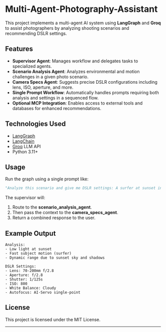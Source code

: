 # Multi-Agent-Photography-Assistant

This project implements a multi-agent AI system using **LangGraph** and **Groq** to assist photographers by analyzing shooting scenarios and recommending DSLR settings.

## Features

- **Supervisor Agent**: Manages workflow and delegates tasks to specialized agents.
- **Scenario Analysis Agent**: Analyzes environmental and motion challenges in a given photo scenario.
- **Camera Specs Agent**: Suggests precise DSLR configurations including lens, ISO, aperture, and more.
- **Single Prompt Workflow**: Automatically handles prompts requiring both analysis and settings in a sequenced flow.
- **Optional MCP Integration**: Enables access to external tools and databases for enhanced recommendations.

## Technologies Used

- [LangGraph](https://github.com/langchain-ai/langgraph)
- [LangChain](https://www.langchain.com/)
- [Groq](https://groq.com/) LLM API
- Python 3.11+

## Usage

Run the graph using a single prompt like:
```python
"Analyze this scenario and give me DSLR settings: A surfer at sunset in low light."
```
The supervisor will:
1. Route to the **scenario_analysis_agent**.
2. Then pass the context to the **camera_specs_agent**.
3. Return a combined response to the user.

## Example Output
```
Analysis:
- Low light at sunset
- Fast subject motion (surfer)
- Dynamic range due to sunset sky and shadows

DSLR Settings:
- Lens: 70-200mm f/2.8
- Aperture: f/2.8
- Shutter: 1/125s
- ISO: 800
- White Balance: Cloudy
- Autofocus: AI-Servo single-point
```

## License

This project is licensed under the MIT License.

---

